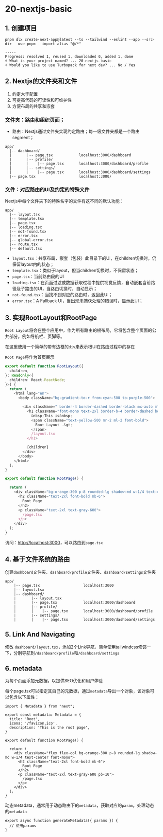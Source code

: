 # 20-nextjs-basic

## 1. 创建项目
```shell
pnpm dlx create-next-app@latest --ts --tailwind --eslint --app --src-dir --use-pnpm --import-alias "@/*"

-----
Progress: resolved 1, reused 1, downloaded 0, added 1, done
√ What is your project named? ... 20-nextjs-basic
√ Would you like to use Turbopack for next dev? ... No / Yes
```

## 2. Nextjs的文件夹和文件

1. 约定大于配置
2. 可提高代码的可读性和可维护性
3. 方便布局的共享和嵌套

### 文件夹：路由和组织页面；
- 路由：Nextjs通过文件夹实现约定路由；每一级文件夹都是一个路由segment；
```shell
app/
  |-- dashboard/ 
  |       |-- page.tsx            localhost:3000/dashboard
  |       |-- profile/
  |       |    |-- page.tsx       localhost:3000/dashboard/profile
  |       |-- settings/
  |       |    |-- page.tsx       localhost:3000/dashboard/settings
  |-- page.tsx                    localhost:3000/
```

### 文件：对应路由的UI及约定的特殊文件

Nextjs中每个文件夹下的特殊名字的文件有这不同的默认功能：

```shell
app/
  |-- layout.tsx       
  |-- template.tsx       
  |-- page.tsx       
  |-- loading.tsx
  |-- not-found.tsx
  |-- error.tsx
  |-- global-error.tsx
  |-- route.tsx
  |-- default.tsx
```
- `layout.tsx`：共享布局，嵌套（包装）此目录下的UI，在children切换时，仍保留layout内的状态；
- `template.tsx`：类似于layout，但当children切换时，不保留状态；
- `page.tsx`：当前路由段的UI
- `loading.tsx`：在页面过渡或数据获取过程中提供视觉反馈，自动嵌套当前路径及子路由的UI，当路由切换时，自动显示；
- `not-found.tsx`：当找不到对应的路由时，返回此UI；
- `error.tsx`：A Fallback UI，当出现未捕获处理的错误时，显示此UI；

## 3. 实现RootLayout和RootPage

`Root Layout`将会在整个应用中，作为所有路由的根布局，它将包含整个页面的公共部分，例如导航栏、页脚等。

在这里使用一个简单的带有边框的`div`来表示根UI在路由过程中的存在

`Root Page`将作为首页展示

```ts
export default function RootLayout({
  children,
}: Readonly<{
  children: React.ReactNode;
}>) {
  return (
    <html lang="en">
      <body className="bg-gradient-to-r from-cyan-500 to-purple-500">

        <div className=" border-4 border-dashed border-black mx-auto mt-4 min-h-96 p-0">
          <h1 className="font-mono text-2xl border-b-4 border-dashed border-black ">
            &nbsp;This is&nbsp;
            <span className="text-yellow-500 mr-2 ml-2 font-bold">
              Root Layout -&gt;
            </span>
            /layout.tsx
          </h1>

          {children}
        </div>
      </body>
    </html>
  );
}
```

```ts
export default function RootPage() {

  return (
    <div className="bg-orange-300 p-8 rounded-lg shadow-md w-1/4 text-center font-mono">
      <h2 className="text-2xl font-bold mb-6">
        Root Page
      </h2>
      <p className="text-2xl text-gray-600">
        /page.tsx
      </p>
    </div>
  );
}
```

访问：[http://localhost:3000](http://localhost:3000)，可以路由到`page.tsx`

## 4. 基于文件系统的路由

创建`dashboard`文件夹、`dashboard/profile`文件夹、`dashboard/settings`文件夹
```shell
app/      
    |-- page.tsx                    localhost:3000
    |-- layout.tsx
    |-- dashboard/ 
    |       |-- layout.tsx
    |       |-- page.tsx            localhost:3000/dashboard
    |       |-- profile/
    |       |    |-- page.tsx       localhost:3000/dashboard/profile
    |       |-- settings/
    |       |    |-- page.tsx       localhost:3000/dashboard/settings

```

## 5. Link And Navigating

修改 `dashboard/layout.tsx`，添加2个Link导航，简单使用tailwindcss修饰一下，分别导航到`/dashboard/profile`和`/dashboard/settings`


## 6. metadata

为每个页面添加元数据，以提供SEO优化和用户体验

每个page.tsx可以指定其自己的元数据，通过`metadata`导出一个对象，该对象可以包含以下属性：

```tsx
import { Metadata } from "next";

export const metadata: Metadata = {
  title: 'Root',
  icons: '/favicon.ico',
  description: 'This is the root page',
}

export default function RootPage() {

  return (
    <div className="flex flex-col bg-orange-300 p-8 rounded-lg shadow-md w-1/4 text-center font-mono">
      <h2 className="text-2xl font-bold mb-6">
        Root Page
      </h2>
      <p className="text-2xl text-gray-600 pb-10">
        /page.tsx
      </p>
    </div>
  );
}
```

动态metadata，通常用于动态路由下的`metadata`，获取对应的`param`，处理动态的`metadata`
```tsx
export async function generateMetadata({ params }) {
  // 使用params
}
```

